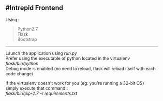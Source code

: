 #Intrepid Frontend
------------------
Using :  
>Python2.7   
Flask  
Bootstrap  

------------------
Launch the application using _run.py_   
Prefer using the executable of python located in the virtualenv _flask/bin/python_   
Debug mode is enabled (no need to reload, flask will reload itself with each code change)    
    
If the virtualenv doesn't work for you (eg: you're running a 32-bit OS) simply execute that command :    
_flask/bin/pip-2.7 -r requirements.txt_